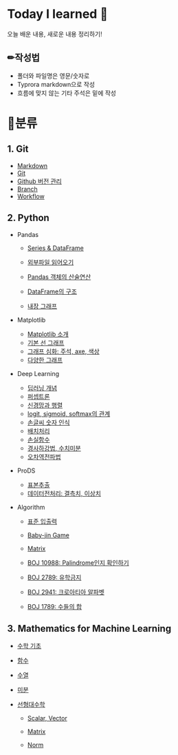 # Today I learned 🍕

오늘 배운 내용, 새로운 내용 정리하기!



## ✏작성법

- 폴더와 파일명은 영문/숫자로 
- Typrora markdown으로 작성
- 흐름에 맞지 않는 기타 주석은 밑에 작성



# 📁분류

## 1. Git

- [Markdown](Day01.md#마크다운)
- [Git](Day01.md#git-기초)
- [Github 버전 관리](Day02.md)
- [Branch](Day03.md#Branch)
- [Workflow](Day03.md#Workflow)



## 2. Python

- Pandas

  - [Series & DataFrame](Day17.md)
  - [외부파일 읽어오기](Day17.md#2-외부파일-읽어오기)
  - [Pandas 객체의 산술연산](Day17.md#3-산술연산)
  - [DataFrame의 구조](Day15.md#데이터프레임의-구조)

  - [내장 그래프](Day15.md#판다스-내장-그래프-도구-활용)
- Matplotlib

  - [Matplotlib 소개](Day15.md#Matplotlib)
  - [기본 선 그래프](Day15.md#1-선-그래프-1)
  - [그래프 심화: 주석, axe, 색상](Day16.md#Matplotlib-그래프-심화)
  - [다양한 그래프](Day16.md#면적-그래프-area-plot)
- Deep Learning
  - [딥러닝 개념](220317.md#딥러닝)
  - [퍼셉트론](220317.md#퍼셉트론)
  - [신경망과 행렬](220318.md#신경망과-행렬)
  - [logit, sigmoid, softmax의 관계](220318.md#logit-sigmoid-softmax의-관계)
  - [손글씨 숫자 인식](220321.md#손글씨-숫자-인식)
  - [배치처리](220321.md#4-배치-처리-방식)
  - [손실함수](220322.md#2-학습의-기준-손실함수)
  - [경사하강법, 수치미분](220322.md#3-경사-하강법)
  - [오차역전파법](220323.md#오차-역전파법backpropagation)

- ProDS

  - [표본추출](220311.md#표본-추출)
  - [데이터전처리: 결측치, 이상치](220311.md#데이터-전처리)
- Algorithm

  - [표준 입출력](220314.md#3-표준-입출력)

  - [Baby-jin Game](220315.md#1-baby-jin-game)
  - [Matrix](220316.md#2차원-리스트)
  - [BOJ 10988: Palindrome인지 확인하기](220315.md#2-palindrome-회문)
  - [BOJ 2789: 유학금지](220316.md#3-유학금지-boj2789)
  - [BOJ 2941: 크로아티아 알파벳](220316.md#4-크로아티아-알파벳-boj2941)
  - [BOJ 1789: 수들의 합](220324.md#boj-1789-수들의-합)



## 3. Mathematics for Machine Learning

- [수학 기초](220307.md)

- [함수](220307.md#4-함수)

- [수열](220307.md#6-수열)

- [미분](220308.md)

- [선형대수학](220309.md)

  - [Scalar, Vector](220309.md#2-스칼라--벡터--행렬--텐서)

  - [Matrix](220310.md)

  - [Norm](220309.md#4-거리-norm)

    
